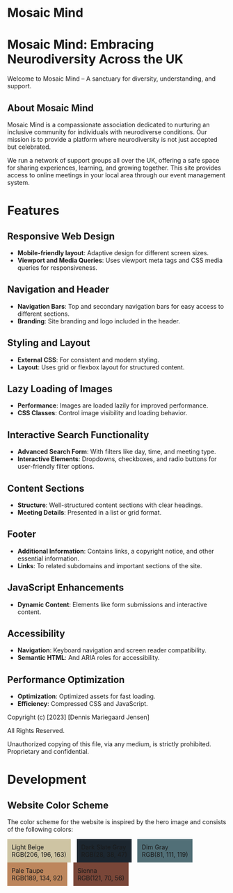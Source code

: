 # Mosaic Mind
# Mosaic Mind: Embracing Neurodiversity Across the UK

Welcome to Mosaic Mind – A sanctuary for diversity, understanding, and support.

## About Mosaic Mind

Mosaic Mind is a compassionate association dedicated to nurturing an inclusive community for individuals with neurodiverse conditions. 
Our mission is to provide a platform where neurodiversity is not just accepted but celebrated. 

We run a network of support groups all over the UK, offering a safe space for sharing experiences, learning, and growing together.
This site provides access to online meetings in your local area through our event management system.


# Features

## Responsive Web Design
- **Mobile-friendly layout**: Adaptive design for different screen sizes.
- **Viewport and Media Queries**: Uses viewport meta tags and CSS media queries for responsiveness.

## Navigation and Header
- **Navigation Bars**: Top and secondary navigation bars for easy access to different sections.
- **Branding**: Site branding and logo included in the header.

## Styling and Layout
- **External CSS**: For consistent and modern styling.
- **Layout**: Uses grid or flexbox layout for structured content.

## Lazy Loading of Images
- **Performance**: Images are loaded lazily for improved performance.
- **CSS Classes**: Control image visibility and loading behavior.

## Interactive Search Functionality
- **Advanced Search Form**: With filters like day, time, and meeting type.
- **Interactive Elements**: Dropdowns, checkboxes, and radio buttons for user-friendly filter options.

## Content Sections
- **Structure**: Well-structured content sections with clear headings.
- **Meeting Details**: Presented in a list or grid format.

## Footer
- **Additional Information**: Contains links, a copyright notice, and other essential information.
- **Links**: To related subdomains and important sections of the site.

## JavaScript Enhancements
- **Dynamic Content**: Elements like form submissions and interactive content.

## Accessibility
- **Navigation**: Keyboard navigation and screen reader compatibility.
- **Semantic HTML**: And ARIA roles for accessibility.

## Performance Optimization
- **Optimization**: Optimized assets for fast loading.
- **Efficiency**: Compressed CSS and JavaScript.


Copyright (c) [2023] [Dennis Mariegaard Jensen]

All Rights Reserved.

Unauthorized copying of this file, via any medium, is strictly prohibited.
Proprietary and confidential.

# Development

## Website Color Scheme

The color scheme for the website is inspired by the hero image and consists of the following colors:

<p>
  <span style="background-color: rgb(206, 196, 163); padding: 10px; display: inline-block; margin-right: 10px;">Light Beige<br>RGB(206, 196, 163)</span>
  <span style="background-color: rgb(28, 38, 47); padding: 10px; display: inline-block; margin-right: 10px;">Dark Slate Gray<br>RGB(28, 38, 47)</span>
  <span style="background-color: rgb(81, 111, 119); padding: 10px; display: inline-block; margin-right: 10px;">Dim Gray<br>RGB(81, 111, 119)</span>
  <span style="background-color: rgb(189, 134, 92); padding: 10px; display: inline-block; margin-right: 10px;">Pale Taupe<br>RGB(189, 134, 92)</span>
  <span style="background-color: rgb(121, 70, 56); padding: 10px; display: inline-block; margin-right: 10px;">Sienna<br>RGB(121, 70, 56)</span>
</p>
